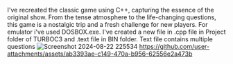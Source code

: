 I've recreated the classic game using C++, capturing the essence of the original show.
From the tense atmosphere to the life-changing questions, this game is a nostalgic trip and a fresh challenge for new players.
For emulator i've used DOSBOX.exe. I've created a new file in .cpp file in Project folder of TURBOC3 and .text file in BIN folder. 
Text file contains multiple questions 
![Screenshot 2024-08-22 225534](https://github.com/user-attachments/assets/55c85377-b8ac-4b87-92e8-075515bc1fdc)
https://github.com/user-attachments/assets/ab3393ae-c149-470a-b956-62556e2a473b



